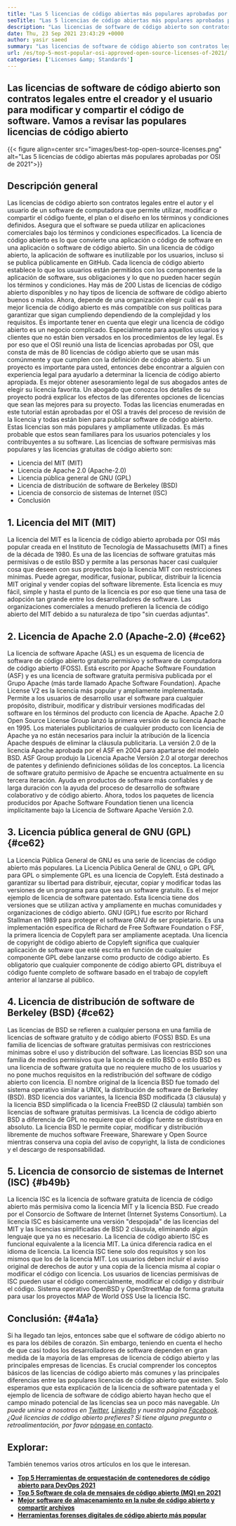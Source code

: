 ```yaml
---
title: "Las 5 licencias de código abiertas más populares aprobadas por OSI de 2021" 
seoTitle: "Las 5 licencias de código abiertas más populares aprobadas por OSI de 2021" 
description: "Las licencias de software de código abierto son contratos legales entre el creador y el usuario para modificar y compartir el código de software. Revisemos licencias populares de código abierto" 
date: Thu, 23 Sep 2021 23:43:29 +0000
author: yasir saeed
summary: "Las licencias de software de código abierto son contratos legales entre el creador y el usuario para modificar y compartir el código de software. Vamos a revisar las populares licencias de código abierto" 
url: /es/top-5-most-popular-osi-approved-open-source-licenses-of-2021/
categories: ['Licenses &amp; Standards']
---
```


## Las licencias de software de código abierto son contratos legales entre el creador y el usuario para modificar y compartir el código de software. Vamos a revisar las populares licencias de código abierto

{{< figure align=center src="images/best-top-open-source-licenses.png" alt="Las 5 licencias de código abiertas más populares aprobadas por OSI de 2021">}}


## **Descripción general** 
Las licencias de código abierto son contratos legales entre el autor y el usuario de un software de computadora que permite utilizar, modificar o compartir el código fuente, el plan o el diseño en los términos y condiciones definidos. Asegura que el software se pueda utilizar en aplicaciones comerciales bajo los términos y condiciones especificados. La licencia de código abierto es lo que convierte una aplicación o código de software en una aplicación o software de código abierto. Sin una licencia de código abierto, la aplicación de software es inutilizable por los usuarios, incluso si se publica públicamente en GitHub. Cada licencia de código abierto establece lo que los usuarios están permitidos con los componentes de la aplicación de software, sus obligaciones y lo que no pueden hacer según los términos y condiciones.
Hay más de 200 Listas de licencias de código abierto disponibles y no hay tipos de licencia de software de código abierto buenos o malos. Ahora, depende de una organización elegir cuál es la mejor licencia de código abierto es más compatible con sus políticas para garantizar que sigan cumpliendo dependiendo de la complejidad y los requisitos. Es importante tener en cuenta que elegir una licencia de código abierto es un negocio complicado. Especialmente para aquellos usuarios y clientes que no están bien versados ​​en los procedimientos de ley legal. Es por eso que el OSI reunió una lista de licencias aprobadas por OSI, que consta de más de 80 licencias de código abierto que se usan más comúnmente y que cumplen con la definición de código abierto.
Si un proyecto es importante para usted, entonces debe encontrar a alguien con experiencia legal para ayudarlo a determinar la licencia de código abierto apropiada. Es mejor obtener asesoramiento legal de sus abogados antes de elegir su licencia favorita. Un abogado que conozca los detalles de su proyecto podrá explicar los efectos de las diferentes opciones de licencias que sean las mejores para su proyecto. Todas las licencias enumeradas en este tutorial están aprobadas por el OSI a través del proceso de revisión de la licencia y todas están bien para publicar software de código abierto. Estas licencias son más populares y ampliamente utilizadas. Es más probable que estos sean familiares para los usuarios potenciales y los contribuyentes a su software. Las licencias de software permisivas más populares y las licencias gratuitas de código abierto son:
  * Licencia del MIT (MIT)
  * Licencia de Apache 2.0 (Apache-2.0)
  * Licencia pública general de GNU (GPL)
  * Licencia de distribución de software de Berkeley (BSD)
  * Licencia de consorcio de sistemas de Internet (ISC)
  * Conclusión

## 1. Licencia del MIT (MIT)
La licencia del MIT es la licencia de código abierto aprobada por OSI más popular creada en el Instituto de Tecnología de Massachusetts (MIT) a fines de la década de 1980. Es una de las licencias de software gratuitas más permisivas o de estilo BSD y permite a las personas hacer casi cualquier cosa que deseen con sus proyectos bajo la licencia MIT con restricciones mínimas.
Puede agregar, modificar, fusionar, publicar, distribuir la licencia MIT original y vender copias del software libremente. Esta licencia es muy fácil, simple y hasta el punto de la licencia es por eso que tiene una tasa de adopción tan grande entre los desarrolladores de software. Las organizaciones comerciales a menudo prefieren la licencia de código abierto del MIT debido a su naturaleza de tipo "sin cuerdas adjuntas".

## 2. Licencia de Apache 2.0 (Apache-2.0) {#ce62}

La licencia de software Apache (ASL) es un esquema de licencia de software de código abierto gratuito permisivo y software de computadora de código abierto (FOSS). Está escrito por Apache Software Foundation (ASF) y es una licencia de software gratuita permisiva publicada por el Grupo Apache (más tarde llamado Apache Software Foundation). Apache License V2 es la licencia más popular y ampliamente implementada. Permite a los usuarios de desarrollo usar el software para cualquier propósito, distribuir, modificar y distribuir versiones modificadas del software en los términos del producto con licencia de Apache. Apache 2.0 Open Source License Group lanzó la primera versión de su licencia Apache en 1995.
Los materiales publicitarios de cualquier producto con licencia de Apache ya no están necesarios para incluir la atribución de la licencia Apache después de eliminar la cláusula publicitaria. La versión 2.0 de la licencia Apache aprobada por el ASF en 2004 para apartarse del modelo BSD. ASF Group produjo la Licencia Apache Versión 2.0 al otorgar derechos de patentes y definiendo definiciones sólidas de los conceptos. La licencia de software gratuito permisivo de Apache se encuentra actualmente en su tercera iteración. Ayuda en productos de software más confiables y de larga duración con la ayuda del proceso de desarrollo de software colaborativo y de código abierto. Ahora, todos los paquetes de licencia producidos por Apache Software Foundation tienen una licencia implícitamente bajo la Licencia de Software Apache Versión 2.0.

## 3. Licencia pública general de GNU (GPL) {#ce62}

La Licencia Pública General de GNU es una serie de licencias de código abierto más populares. La Licencia Pública General de GNU, o GPL GPL para GPL o simplemente GPL es una licencia de Copyleft. Está destinado a garantizar su libertad para distribuir, ejecutar, copiar y modificar todas las versiones de un programa para que sea un software gratuito. Es el mejor ejemplo de licencia de software patentado. Esta licencia tiene dos versiones que se utilizan activa y ampliamente en muchas comunidades y organizaciones de código abierto.
GNU (GPL) fue escrito por Richard Stallman en 1989 para proteger el software GNU de ser propietario. Es una implementación específica de Richard de Free Software Foundation o FSF, la primera licencia de Copyleft para ser ampliamente aceptada. Una licencia de copyright de código abierto de Copyleft significa que cualquier aplicación de software que esté escrita en función de cualquier componente GPL debe lanzarse como producto de código abierto. Es obligatorio que cualquier componente de código abierto GPL distribuya el código fuente completo de software basado en el trabajo de copyleft anterior al lanzarse al público.

## 4. Licencia de distribución de software de Berkeley (BSD) {#ce62}

Las licencias de BSD se refieren a cualquier persona en una familia de licencias de software gratuito y de código abierto (FOSS) BSD. Es una familia de licencias de software gratuitas permisivas con restricciones mínimas sobre el uso y distribución del software. Las licencias BSD son una familia de medios permisivos que la licencia de estilo BSD o estilo BSD es una licencia de software gratuita que no requiere mucho de los usuarios y no pone muchos requisitos en la redistribución del software de código abierto con licencia.
El nombre original de la licencia BSD fue tomado del sistema operativo similar a UNIX, la distribución de software de Berkeley (BSD). BSD licencia dos variantes, la licencia BSD modificada (3 cláusula) y la licencia BSD simplificada o la licencia FreeBSD (2 cláusula) también son licencias de software gratuitas permisivas. La licencia de código abierto BSD a diferencia de GPL no requiere que el código fuente se distribuya en absoluto. La licencia BSD le permite copiar, modificar y distribución libremente de muchos software Freeware, Shareware y Open Source mientras conserva una copia del aviso de copyright, la lista de condiciones y el descargo de responsabilidad.

## 5. Licencia de consorcio de sistemas de Internet (ISC) {#b49b}

La licencia ISC es la licencia de software gratuita de licencia de código abierto más permisiva como la licencia MIT y la licencia BSD. Fue creado por el Consorcio de Software de Internet (Internet Systems Consortium). La licencia ISC es básicamente una versión "despojada" de las licencias del MIT y las licencias simplificadas de BSD 2 cláusula, eliminando algún lenguaje que ya no es necesario.
La licencia de código abierto ISC es funcional equivalente a la licencia MIT. La única diferencia radica en el idioma de licencia. La licencia ISC tiene solo dos requisitos y son los mismos que los de la licencia MIT. Los usuarios deben incluir el aviso original de derechos de autor y una copia de la licencia misma al copiar o modificar el código con licencia. Los usuarios de licencias permisivas de ISC pueden usar el código comercialmente, modificar el código y distribuir el código. Sistema operativo OpenBSD y OpenStreetMap de forma gratuita para usar los proyectos MAP de World OSS Use la licencia ISC.

## Conclusión: {#4a1a}

Si ha llegado tan lejos, entonces sabe que el software de código abierto no es para los débiles de corazón. Sin embargo, teniendo en cuenta el hecho de que casi todos los desarrolladores de software dependen en gran medida de la mayoría de las empresas de licencia de código abierto y las principales empresas de licencias. Es crucial comprender los conceptos básicos de las licencias de código abierto más comunes y las principales diferencias entre las populares licencias de código abierto que existen. Solo esperamos que esta explicación de la licencia de software patentada y el ejemplo de licencia de software de código abierto hayan hecho que el campo minado potencial de las licencias sea un poco más navegable.
_Un puede unirse a nosotros en [Twitter][1], [LinkedIn][2] y nuestra página [Facebook][3]. ¿Qué licencias de código abierto prefieres? Si tiene alguna pregunta o retroalimentación, por favor_ [póngase en contacto][4].

## Explorar:
También tenemos varios otros artículos en los que le interesan.
* **[Top 5 Herramientas de orquestación de contenedores de código abierto para DevOps 2021][5]** 
* **[Top 5 Software de cola de mensajes de código abierto (MQ) en 2021][6]** 
* **[Mejor software de almacenamiento en la nube de código abierto y compartir archivos][7]** 
* **[Herramientas forenses digitales de código abierto más popular][8]** 



[1]: https://twitter.com/containerize_co
[2]: https://www.linkedin.com/company/containerize/
[3]: http://facebook.com/containerize
[4]: mailto:yasir.saeed@aspose.com
[5]: https://blog.containerize.com/devops/top-5-open-source-container-orchestration-tools-for-devops-in-2021/
[6]: https://blog.containerize.com/message-queue-software/top-5-open-source-message-queue-software-in-2021/
[7]: https://products.containerize.com/backup-and-sync/
[8]: https://blog.containerize.com/digital-forensic-tools/top-5-open-source-digital-forensic-tools-in-2021/

